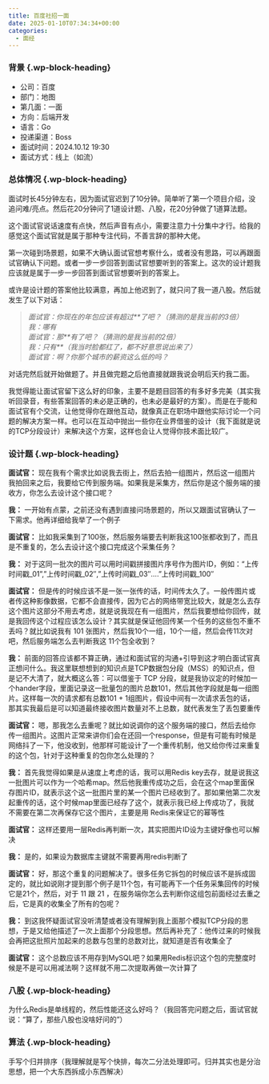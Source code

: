 ```yaml
---
title: 百度社招一面
date: 2025-01-10T07:34:34+00:00
categories:
  - 面经
---
```


### <span class="ez-toc-section" id="%E8%83%8C%E6%99%AF"></span>背景<span class="ez-toc-section-end"></span> {.wp-block-heading}

  * 公司：百度
  * 部门：地图
  * 第几面：一面
  * 方向：后端开发
  * 语言：Go
  * 投递渠道：Boss
  * 面试时间：2024.10.12 19:30
  * 面试方式：线上（如流）

### <span class="ez-toc-section" id="%E6%80%BB%E4%BD%93%E6%83%85%E5%86%B5"></span>总体情况<span class="ez-toc-section-end"></span> {.wp-block-heading}

面试时长45分钟左右，因为面试官迟到了10分钟。简单听了第一个项目介绍，没追问难/亮点。然后花20分钟问了1道设计题、八股，花20分钟做了1道算法题。

这个面试官说话速度有点快，然后声音有点小，需要注意力十分集中才行。给我的感觉这个面试官就是属于那种专注代码，不善言辞的那种大佬。

第一次碰到场景题，如果不大确认面试官想考察什么，或者没有思路，可以再跟面试官确认下问题。或者一步一步回答到面试官想要听到的答案上。这次的设计题我应该就是属于一步一步回答到面试官想要听到的答案上。

或许是设计题的答案他比较满意，再加上他迟到了，就只问了我一道八股。然后就发生了以下对话：

<blockquote class="wp-block-quote">
  <p>
    <em>面试官：你现在的年包应该有超过**了吧？（猜测的是我当前的3倍）</em><br /><em>我：哪有</em><br /><em>面试官：那**有了吧？（猜测的是我当前的2倍）</em><br /><em>我：只有**（我当时脸都红了，都不好意思说出来了）</em><br /><em>面试官：啊？你那个城市的薪资这么低的吗？</em>
  </p>
</blockquote>

对话完然后就开始做题了。并且做完题之后他直接就跟我说会明后天约我二面。

我觉得能让面试官留下这么好的印象，主要不是题目回答的有多好多完美（其实我听回录音，有些答案回答的未必是正确的，也未必是最好的方案）。而是在于能和面试官有个交流，让他觉得你在跟他互动，就像真正在职场中跟他实际讨论一个问题的解决方案一样。也可以在互动中抛出一些你在业界借鉴的设计（我下面就是说的TCP分段设计）来解决这个方案，这样也会让人觉得你技术面比较广。

### <span class="ez-toc-section" id="%E8%AE%BE%E8%AE%A1%E9%A2%98"></span>设计题<span class="ez-toc-section-end"></span> {.wp-block-heading}

**面试官：** 现在我有个需求比如说我去街上，然后去拍一组图片，然后这一组图片我拍回来之后，我要给它传到服务端。如果我是采集方，然后你是这个服务端的接收方，你怎么去设计这个接口呢？

**我：** 一开始有点蒙，之前还没有遇到直接问场景题的，所以又跟面试官确认了一下需求。他再详细给我举了一个例子

**面试官：** 比如我采集到了100张，然后服务端要去判断我这100张都收到了，而且是不重复的，怎么去设计这个接口完成这个采集任务？

**我：** 对于这同一批次的图片可以用时间戳拼接图片序号作为图片ID，例如：“上传时间戳\_01”,&#8221;上传时间戳\_02&#8243;,&#8221;上传时间戳\_03&#8243;&#8230;.&#8221;上传时间戳\_100&#8243;

**面试官：** 但是传的时候应该不是一张一张传的话，时间传太久了。一般传图片或者传这种影像数据，它都不会直接传，因为它占的网络带宽比较大，就是怎么去存这个图片这部分不用去考虑，就是说我现在有一组图片，然后我要想给你回传，就是我回传这个过程应该怎么设计？其实就是保证他回传某一个任务的这些包不重不丢吗？就比如说我有 101 张图片，然后我10个一组，10个一组，然后会传11次对吧，然后服务端怎么去判断我这 11个包全收到？

**我：** 前面的回答应该都不算正确，通过和面试官的沟通+引导到这才明白面试官真正想问什么。我这里联想想到的知识点是TCP数据包分段（MSS）的知识点，但是记不大清了，就大概这么答：可以借鉴于 TCP 分段，就是我协议定的时候加一个hander字段，里面记录这一批量包的图片总数101，然后其他字段就是每一组图片。这样每一次的请求都有总数101 + 1组图片，假设中间有一次请求丢包的话，那其实我最后是可以知道最终接收图片数量对不上总数，就代表发生了丢包要重传

**面试官：** 嗯，那我怎么去重呢？就比如说调你的这个服务端的接口，然后去给你传一组图片。这图片正常来讲你们会在还回一个response，但是有可能有时候是网络抖了一下，他没收到，他那样可能设计了一个重传机制，他又给你传过来重复的这个包，针对于这种重复的包你怎么处理的？

**我：** 首先我觉得如果是从速度上考虑的话，我可以用Redis key去存，就是说我这一批图片可以作为一个哈希map。然后他我重传成功之后，会在这个map里面保存图片ID，就表示这个这一批图片里的某一个图片已经收到了。那如果他第二次发起重传的话，这个时候map里面已经存了这个，就表示我已经上传成功了，我就不需要在第二次再保存它这个图片，主要是用 Redis来保证它的幂等性

**面试官：** 这样还要用一层Redis再判断一次，其实把图片ID设为主键好像也可以解决

**我：** 是的，如果设为数据库主键就不需要再用redis判断了

**面试官：** 好，那这个重复的问题解决了。很多任务它拆包的时候应该不是拆成固定的，就比如说刚才提到那个例子是11个包，有可能再下一个任务采集回传的时候它是21个，然后，对于 11 跟 21 ，在服务端你怎么去判断你这组包前面经过去重之后，它是真的收集全了所有的包呢？

**我：** 到这我怀疑面试官没听清楚或者没有理解到我上面那个模拟TCP分段的思想，于是又给他描述了一次上面那个分段思想。然后再补充了：他传过来的时候我会再把这批照片加起来的总数与包里的总数对比，就知道是否有收集全了

**面试官：** 这个总数应该不用存到MySQL吧？如果用Redis标识这个包的完整度时候是不是可以用减法啊？这样就不用二次提取再做一次计算了

### <span class="ez-toc-section" id="%E5%85%AB%E8%82%A1"></span>八股<span class="ez-toc-section-end"></span> {.wp-block-heading}

为什么Redis是单线程的，然后性能还这么好吗？（我回答完问题之后，面试官就说：“算了，那些八股也没啥好问的”）

### <span class="ez-toc-section" id="%E7%AE%97%E6%B3%95"></span>算法<span class="ez-toc-section-end"></span> {.wp-block-heading}

手写个归并排序（我理解就是写个快排，每次二分法处理即可。归并其实也是分治思想，把一个大东西拆成小东西解决）